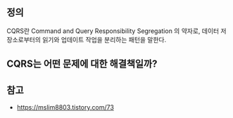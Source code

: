 ## 정의
CQRS란 Command and Query Responsibility Segregation 의 약자로, 데이터 저장소로부터의 읽기와 업데이트 작업을 분리하는 패턴을 말한다.

## CQRS는 어떤 문제에 대한 해결책일까?







## 참고
- https://mslim8803.tistory.com/73
